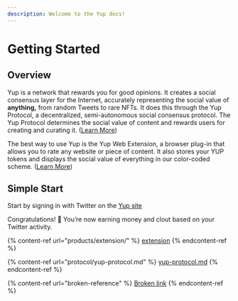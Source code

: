 ```yaml
---
description: Welcome to the Yup docs!
---
```


# Getting Started

## Overview

Yup is a network that rewards you for good opinions. It creates a social consensus layer for the Internet, accurately representing the social value of **anything,** from random Tweets to rare NFTs. It does this through the Yup Protocol, a decentralized, semi-autonomous social consensus protocol. The Yup Protocol determines the social value of content and rewards users for creating and curating it. ([Learn More](https://github.com/Yup-io/yup\_docs/tree/24938ac610bbd465109806ec69fb9e97054f2399/protocol.md))

The best way to use Yup is the Yup Web Extension, a browser plug-in that allows you to rate any website or piece of content. It also stores your YUP tokens and displays the social value of everything in our color-coded scheme. ([Learn More](https://github.com/Yup-io/yup\_docs/tree/24938ac610bbd465109806ec69fb9e97054f2399/ext.md))

## Simple Start

Start by signing in with Twitter on the [Yup site](https://yup.io)

Congratulations! 🎉 You’re now earning money and clout based on your Twitter activity.

{% content-ref url="products/extension/" %}
[extension](products/extension/)
{% endcontent-ref %}

{% content-ref url="protocol/yup-protocol.md" %}
[yup-protocol.md](protocol/yup-protocol.md)
{% endcontent-ref %}

{% content-ref url="broken-reference" %}
[Broken link](broken-reference)
{% endcontent-ref %}
